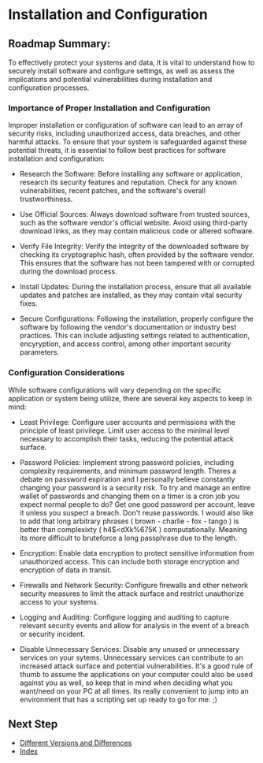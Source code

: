 # Installation and Configuration

## Roadmap Summary:
To effectively protect your systems and data, it is vital to understand how to securely install software and configure settings, as well as assess the implications and potential vulnerabilities during installation and configuration processes.

### Importance of Proper Installation and Configuration
Improper installation or configuration of software can lead to an array of security risks, including unauthorized access, data breaches, and other harmful attacks. To ensure that your system is safeguarded against these potential threats, it is essential to follow best practices for software installation and configuration:

- Research the Software: Before installing any software or application, research its security features and reputation. Check for any known vulnerabilities, recent patches, and the software's overall trustworthiness.

- Use Official Sources: Always download software from trusted sources, such as the software vendor's official website. Avoid using third-party download links, as they may contain malicious code or altered software.

- Verify File Integrity: Verify the integrity of the downloaded software by checking its cryptographic hash, often provided by the software vendor. This ensures that the software has not been tampered with or corrupted during the download process.

- Install Updates: During the installation process, ensure that all available updates and patches are installed, as they may contain vital security fixes.

- Secure Configurations: Following the installation, properly configure the software by following the vendor's documentation or industry best practices. This can include adjusting settings related to authentication, encyryption, and access control, among other important security parameters.

### Configuration Considerations
While software configurations will vary depending on the specific application or system being utilize, there are several key aspects to keep in mind:

- Least Privilege: Configure user accounts and permissions with the principle of least privilege. Limit user access to the minimal level necessary to accomplish their tasks, reducing the potential attack surface.

- Password Policies: Implement strong password policies, including complexity requirements, and minimum password length. Theres a debate on password expiration and I personally believe constantly changing your password is a security risk. To try and manage an entire wallet of passwords and changing them on a timer is a cron job you expect normal people to do? Get one good password per account, leave it unless you suspect a breach. Don't reuse passwords. I would also like to add that long arbitrary phrases ( brown - charlie - fox - tango ) is better than complexixty  ( h4$<dXk%675K ) computationally. Meaning its more difficult to bruteforce a long passphrase due to the length.

- Encryption: Enable data encryption to protect sensitive information from unauthorized access. This can include both storage encryption and encryption of data in transit.

- Firewalls and Network Security: Configure firewalls and other network security measures to limit the attack surface and restrict unauthorize access to your systems.

- Logging and Auditing: Configure logging and auditing to capture relevant security events and allow for analysis in the event of a breach or security incident.

- Disable Unnecessary Services: Disable any unused or unnecessary services on your sytems. Unnecessary services can contribute to an increased attack surface and potential vulnerabilities. It's a good rule of thumb to assume the applications on your computer could also be used against you as well, so keep that in mind when deciding what you want/need on your PC at all times. Its really convenient to jump into an environment that has a scripting set up ready to go for me. ;)
 
## Next Step
- [Different Versions and Differences](https://github.com/Sisu-Sus/CyberSec-RoadMap/blob/main/Operating_Systems/Different_Versions_and_Differences.md)
- [Index](https://github.com/Sisu-Sus/CyberSec-RoadMap/blob/main/index.md)
